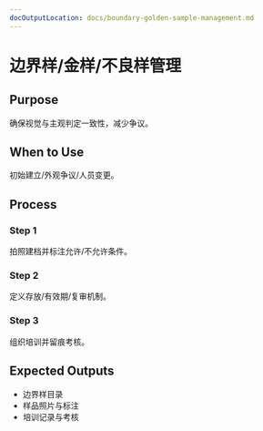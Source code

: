 ```yaml
---
docOutputLocation: docs/boundary-golden-sample-management.md
---
```


# 边界样/金样/不良样管理

## Purpose

确保视觉与主观判定一致性，减少争议。

## When to Use

初始建立/外观争议/人员变更。

## Process

### Step 1

拍照建档并标注允许/不允许条件。

### Step 2

定义存放/有效期/复审机制。

### Step 3

组织培训并留痕考核。

## Expected Outputs

- 边界样目录
- 样品照片与标注
- 培训记录与考核

